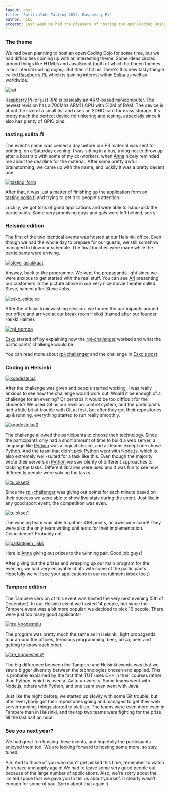 ```yaml
---
layout: post
title: "Solita Code Tasting 2012: Raspberry Pi"
author: n1ko
excerpt: Last week we had the pleasure of hosting two open Coding Dojos for 30 enthusiastic programmers. The theme was Raspberry Pi and creating your own web server that could serve our demanding challenger.
---
```


### The theme ###

We had been planning to host an open Coding Dojo for some time, but we had
difficulties coming up with an interesting theme.
Some ideas circled around things like HTML5 and JavaScript (both of which had
been themes in our internal coding dojos).
But then it hit us! There's this new tasty thingie called
[Raspberry Pi](http://www.raspberrypi.org/), which is gaining interest within
[Solita](http://www.solita.fi) as well as worldwide.

[![rpi](/img/codetasting/small/rpi.jpg)](/img/codetasting/rpi.jpg)

[Raspberry Pi](http://www.raspberrypi.org/) (or just RPi) is basically an ARM-based minicomputer.
The newest revision has a 700Mhz ARM11 CPU with 512M of RAM. The device is about the size of a
small fist and uses an SDHC card for mass storage. It's pretty much the perfect device for tinkering
and testing, especially since it also has plenty of GPIO pins.

### tasting.solita.fi ###

The event's name was coined a day before our PR material was sent for printing, on a Saturday evening.
I was sitting in a bus, trying not to throw up after a boat trip with some of my co-workers, when
[Anna](http://github.com/annaragh) nicely reminded me about the deadline for the material.
After some pretty awful brainstorming, we came up with the name, and luckily it was a pretty decent one.

[![tasting_form](/img/codetasting/small/tasting_form.png)](/img/codetasting/tasting_form.png)

After that, it was just a matter of finishing up the application form on
[tasting.solita.fi](http://https://github.com/solita/codetasting-form) and trying to get it to people's attention.

Luckily, we got tons of good applications and were able to hand-pick the participants.
Some very promising guys and gals were left behind, sorry!

### Helsinki edition ###

The first of the two identical events was hosted at our Helsinki office. Even though we had the whole day to prepare for our guests, we still somehow managed to blow our schedule. The final touches were made while the participants were arriving.

[![steve_asiakkaat](/img/codetasting/small/steve_asiakkaat.jpg)](/img/codetasting/steve_asiakkaat.jpg)

Anyway, back to the programme. We kept the propaganda light since we were anxious to get started with the real stuff. You can see [Ari](http://github.com/aautio) presenting our customers in the picture above in our very nice movie theater called Steve, named after Steve Jobs.

[![esko_esittelee](/img/codetasting/small/esko_esittelee.jpg)](/img/codetasting/esko_esittelee.jpg)

After the official brainwashing session, we toured the participants around our office and arrived at our break room Heikki (named after our founder Heikki Halme).

[![rpi_pornoa](/img/codetasting/small/rpi_pornoa.jpg)](/img/codetasting/rpi_pornoa.jpg)

[Esko](http://github.org/orfjackal) started off by explaining how the [rpi-challenger](http://github.com/solita/rpi-challenger) worked and what the participants' challenge would be.

You can read more about [rpi-challenger](http://github.com/solita/rpi-challenger) and the challenge in [Esko's post](/2012/12/13/codetasting-code-behind-the-event.html).

### Coding in Helsinki ###

[![koodestelua](/img/codetasting/small/koodestelua.jpg)](/img/codetasting/koodestelua.jpg)

After the challenge was given and people started working, I was really anxious to see how the challenge would work out. Would it be enough of a challenge for an evening? Or perhaps it would be too difficult for the students? We used Git as our revision control system, and the participants had a little bit of trouble with Git at first, but after they got their repositories up & running, everything started to run really smoothly.

[![koodestelua2](/img/codetasting/small/koodestelua2.jpg)](/img/codetasting/koodestelua2.jpg)

The challenge allowed the participants to choose their technology. Since the participants only had a short amount of time to build a web server, a language like [Python](http://www.python.org/) was a logical choice, and all teams except one chose Python. And the team that didn't pick Python went with [Node.js](http://nodejs.org/), which is also extremely well-suited for a task like this. Even though the majority wrote their servers in [Python](http://www.python.org/) we saw plenty of different approaches to tackling the tasks. Different libraries were used and it was fun to see how differently people were solving the tasks.

[![tulokset2](/img/codetasting/small/tulokset2.jpg)](/img/codetasting/tulokset2.jpg)

Since the [rpi-challenger](http://github.com/solita/rpi-challenger) was giving out points for each minute based on their success we were able to show live stats during the event. Just like in any good sport event, the competition was even.

[![tulokset1](/img/codetasting/small/tulokset1.jpg)](/img/codetasting/tulokset1.jpg)

The winning team was able to gather 488 points, an awesome score! They were also the only team writing unit tests for their implementation. Coincidence? Probably not.

[![palkintojen_jako](/img/codetasting/small/palkintojen_jako.jpg)](/img/codetasting/palkintojen_jako.jpg)

Here is [Anna](http://github.com/annara) giving out prizes to the winning pair. Good job guys!

After giving out the prizes and wrapping up our main program for the evening, we had very enjoyable chats with some of the participants. Hopefully we will see your applications in our recruitment inbox too ;)

### Tampere edition ###

The Tampere version of this event was hosted the very next evening (5th of December). In our Helsinki event we hosted 14 people, but since the Tampere event was a bit more popular, we decided to pick 16 people. There were just too many good applicants!

[![tre_koodestelu](/img/codetasting/small/tre_koodestelu.jpg)](/img/codetasting/tre_koodestelu.jpg)

The program was pretty much the same as in Helsinki; light propaganda, tour around the offices, ferocious programming, beer, pizza, beer and getting to know each other.

[![tre_koodestelu2](/img/codetasting/small/tre_koodestelu2.jpg)](/img/codetasting/tre_koodestelu2.jpg)

The big difference between the Tampere and Helsinki events was that we saw a bigger diversity between the technologies chosen and applied. This is probably explained by the fact that TUT uses C++ in their courses rather than Python, which is used at Aalto university. Some teams went with Node.js, others with Python, and one team even went with Java.

Just like the night before, we started up slowly with some Git trouble, but after everybody got their repositories going and managed to get their web server running, things started to pick up. The teams were even more even in Tampere than in Helsinki, and the top two teams were fighting for the prize till the last half an hour.

### See you next year? ###

We had great fun hosting these events, and hopefully the participants enjoyed them too. We are looking forward to hosting some more, so stay tuned!

P.S. And to those of you who didn't get picked this time, remember to watch this space and apply again! We had to leave some very good people out because of the large number of applications. Also, we're sorry about the limited space that we gave you to tell us about yourself. It clearly wasn't enough for some of you. Sorry about that again :(
